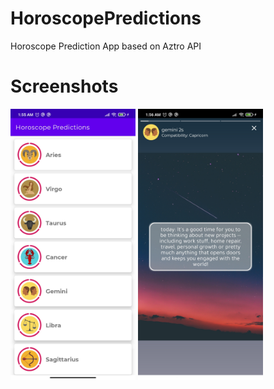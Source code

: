 # HoroscopePredictions
Horoscope Prediction App based on Aztro API

# Screenshots

<p float="left">
  <img src="https://github.com/mtdagar/HoroscopePredictions/blob/main/screenshots/screenshot1.jpg" alt="Screenshot" width = "200" >
  <img src="https://github.com/mtdagar/HoroscopePredictions/blob/main/screenshots/screenshot2.jpg" alt="Screenshot" width = "200" >
</p>
